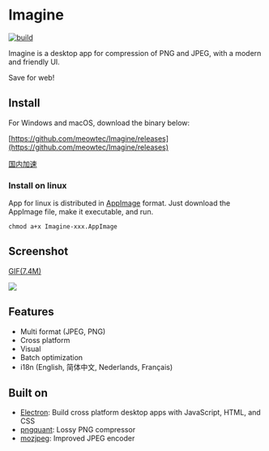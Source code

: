 # Imagine

[![build](https://travis-ci.org/meowtec/Imagine.svg?branch=master)](https://travis-ci.org/meowtec/Imagine)

Imagine is a desktop app for compression of PNG and JPEG, with a modern and friendly UI.

Save for web!

## Install

For Windows and macOS, download the binary below:

[https://github.com/meowtec/Imagine/releases](https://github.com/meowtec/Imagine/releases)

[国内加速](https://github.com/meowtec/Imagine/issues/7)

### Install on linux

App for linux is distributed in [AppImage](http://appimage.org/) format.
Just download the AppImage file, make it executable, and run.
```
chmod a+x Imagine-xxx.AppImage
```


## Screenshot

[GIF(7.4M)](http://7qn7vf.com1.z0.glb.clouddn.com/IMAGINE2.gif)

![](http://7qn7vf.com1.z0.glb.clouddn.com/Imagine.png)

## Features

 - Multi format (JPEG, PNG)
 - Cross platform
 - Visual
 - Batch optimization
 - i18n (English, 简体中文, Nederlands, Français)

## Built on

 - [Electron](https://electron.atom.io/): Build cross platform desktop apps with JavaScript, HTML, and CSS
 - [pngquant](https://pngquant.org/): Lossy PNG compressor
 - [mozjpeg](https://github.com/mozilla/mozjpeg): Improved JPEG encoder
